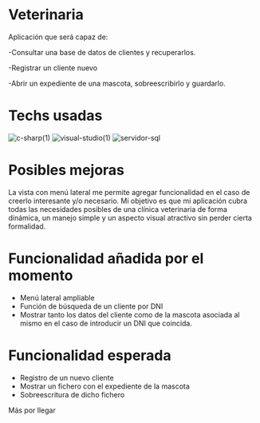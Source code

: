 # Veterinaria

Aplicación que será capaz de:

-Consultar una base de datos de clientes y recuperarlos.

-Registrar un cliente nuevo

-Abrir un expediente de una mascota, sobreescribirlo y guardarlo.

# Techs usadas

![c-sharp(1)](https://user-images.githubusercontent.com/87225960/222012640-7173cc13-1eec-4f43-80e5-a983c926f4eb.png) ![visual-studio(1)](https://user-images.githubusercontent.com/87225960/222012371-e3b5e827-a504-4ad6-b67f-2a95e1415d2b.png) ![servidor-sql](https://user-images.githubusercontent.com/87225960/222012391-816973fc-e1be-4023-bda5-2882c0b47f42.png)

# Posibles mejoras

La vista con menú lateral me permite agregar funcionalidad en el caso de creerlo interesante y/o necesario. Mi objetivo es que mi aplicación cubra todas las necesidades posibles de una clínica veterinaria de forma dinámica, un manejo simple y un aspecto visual atractivo sin perder cierta formalidad.

# Funcionalidad añadida por el momento

- Menú lateral ampliable
- Función de búsqueda de un cliente por DNI
- Mostrar tanto los datos del cliente como de la mascota asociada al mismo en el caso de introducir un DNI que coincida.

# Funcionalidad esperada

- Registro de un nuevo cliente
- Mostrar un fichero con el expediente de la mascota
- Sobreescritura de dicho fichero

Más por llegar

